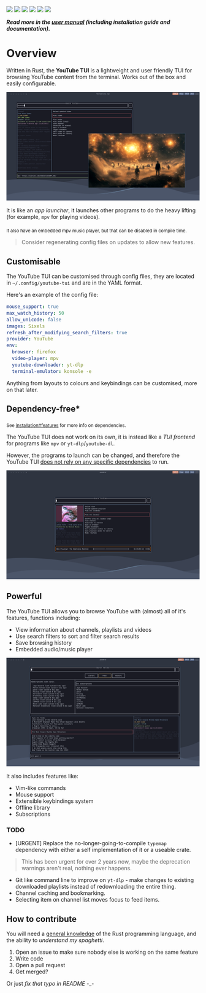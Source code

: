 <!-- ## YouTube TUI is being **rewritten**, [click here](https://github.com/Siriusmart/youtube-tui/issues/48) to learn more. -->

![](https://img.shields.io/github/languages/top/siriusmart/youtube-tui?label=rust)
![](https://shields.io/github/license/siriusmart/youtube-tui)
[![](https://img.shields.io/crates/d/youtube-tui?label=crates.io%20downloads)](https://crates.io/crates/youtube-tui)
[![](https://img.shields.io/crates/v/youtube-tui?label=crates.io%20version)](https://crates.io/crates/youtube-tui)
[![](https://img.shields.io/aur/version/youtube-tui)](https://aur.archlinux.org/packages/youtube-tui)
![](https://shields.io/github/stars/siriusmart/youtube-tui?style=social)

***Read more in the [user manual](https://tui.siri.ws/youtube) (including installation guide and documentation).***

# Overview

Written in Rust, the **YouTube TUI** is a lightweight and user friendly TUI for browsing YouTube content from the terminal. Works out of the box and easily configurable.

![](./docs/src/images/readme1.png)

It is like an _app launcher_, it launches other programs to do the heavy lifting (for example, `mpv` for playing videos).

<sub>It also have an embedded mpv music player, but that can be disabled in compile time.</sub>

> Consider regenerating config files on updates to allow new features.

## Customisable

The YouTube TUI can be customised through config files, they are located in `~/.config/youtube-tui` and are in the YAML format.

Here's an example of the config file:

```yaml
mouse_support: true
max_watch_history: 50
allow_unicode: false
images: Sixels
refresh_after_modifying_search_filters: true
provider: YouTube
env:
  browser: firefox
  video-player: mpv
  youtube-downloader: yt-dlp
  terminal-emulator: konsole -e
```

Anything from layouts to colours and keybindings can be customised, more on that later.

## Dependency-free*

<sub>See [installation#features](https://tui.siri.ws/youtube/installation.html#features) for more info on dependencies.</sub>

The YouTube TUI does not work on its own, it is instead like a _TUI frontend_ for programs like `mpv` or `yt-dlp`/`youtube-dl`.

However, the programs to launch can be changed, and therefore the YouTube TUI <u>does not rely on any specific dependencies</u> to run.

![](./docs/src/images/readme2.png)

## Powerful

The YouTube TUI allows you to browse YouTube with (almost) all of it's features, functions including:

- View information about channels, playlists and videos
- Use search filters to sort and filter search results
- Save browsing history
- Embedded audio/music player

![](./docs/src/images/readme3.png)

It also includes features like:

- Vim-like commands
- Mouse support
- Extensible keybindings system
- Offline library
- Subscriptions

### TODO

- [URGENT] Replace the no-longer-going-to-compile `typemap` dependency with either a self implementation of it or a useable crate.
> This has been urgent for over 2 years now, maybe the deprecation warnings aren't real, nothing ever happens.
- Git like command line to improve on `yt-dlp` - make changes to existing downloaded playlists instead of redownloading the entire thing.
- Channel caching and bookmarking.
- Selecting item on channel list moves focus to feed items.

## How to contribute

You will need a <u>general knowledge</u> of the Rust programming language, and the ability to _understand my spaghetti_.

1. Open an issue to make sure nobody else is working on the same feature
2. Write code
3. Open a pull request
4. Get merged?

Or just _fix that typo in README_ -\_-
